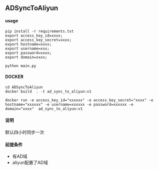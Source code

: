## ADSyncToAliyun

#### usage

```shell
pip install -r requirements.txt 
export access_key_id=xxxx; 
export access_key_secret=xxxx; 
export hostname=xxxx; 
export username=xxx;
export password=xxxx;
export domain=xxxx;

python main.py
```

#### DOCKER 

```shell
cd ADSyncToAliyun
docker build  . -t ad_sync_to_aliyun:v1

docker run -e access_key_id="xxxxxx" -e access_key_secret="xxxx" -e hostname="xxxxxx" -e username=xxxxxx -e password=xxxxxx -e domain="xxxx"  ad_sync_to_aliyun:v1
```

#### 说明

默认四小时同步一次

#### 前提条件

+ 有AD域
+ aliyun配置了AD域
